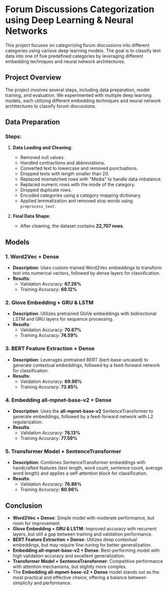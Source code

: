 # Forum Discussions Categorization using Deep Learning & Neural Networks

This project focuses on categorizing forum discussions into different categories using various deep learning models. The goal is to classify text data into one of five predefined categories by leveraging different embedding techniques and neural network architectures.

## Project Overview

The project involves several steps, including data preparation, model training, and evaluation. We experimented with multiple deep learning models, each utilizing different embedding techniques and neural network architectures to classify forum discussions.

## Data Preparation

### Steps:
1. **Data Loading and Cleaning**:
   - Removed null values.
   - Handled contractions and abbreviations.
   - Converted text to lowercase and removed punctuations.
   - Dropped texts with length smaller than 20.
   - Replaced mismatched rows with "Media" to handle data imbalance.
   - Replaced numeric rows with the mode of the category.
   - Dropped duplicate rows.
   - Encoded categories using a category mapping dictionary.
   - Applied lemmatization and removed stop words using `preprocess_text`.

2. **Final Data Shape**:
   - After cleaning, the dataset contains **22,707 rows**.

## Models

### 1. Word2Vec + Dense
- **Description**: Uses custom-trained Word2Vec embeddings to transform text into numerical vectors, followed by dense layers for classification.
- **Results**:
  - Validation Accuracy: **67.26%**
  - Training Accuracy: **69.12%**

### 2. Glove Embedding + GRU & LSTM
- **Description**: Utilizes pretrained GloVe embeddings with bidirectional LSTM and GRU layers for sequence processing.
- **Results**:
  - Validation Accuracy: **70.67%**
  - Training Accuracy: **74.59%**

### 3. BERT Feature Extraction + Dense
- **Description**: Leverages pretrained BERT (bert-base-uncased) to generate contextual embeddings, followed by a feed-forward network for classification.
- **Results**:
  - Validation Accuracy: **69.96%**
  - Training Accuracy: **73.85%**

### 4. Embedding all-mpnet-base-v2 + Dense
- **Description**: Uses the **all-mpnet-base-v2** SentenceTransformer to generate embeddings, followed by a feed-forward network with L2 regularization.
- **Results**:
  - Validation Accuracy: **76.13%**
  - Training Accuracy: **77.59%**

### 5. Transformer Model + SentenceTransformer
- **Description**: Combines SentenceTransformer embeddings with handcrafted features (text length, word count, sentence count, average word length) and applies a self-attention block for classification.
- **Results**:
  - Validation Accuracy: **76.86%**
  - Training Accuracy: **80.96%**

## Conclusion

- **Word2Vec + Dense**: Simple model with moderate performance, but room for improvement.
- **Glove Embedding + GRU & LSTM**: Improved accuracy with recurrent layers, but still a gap between training and validation performance.
- **BERT Feature Extraction + Dense**: Utilizes deep contextual embeddings, but may require fine-tuning for better generalization.
- **Embedding all-mpnet-base-v2 + Dense**: Best-performing model with high validation accuracy and excellent generalization.
- **Transformer Model + SentenceTransformer**: Competitive performance with attention mechanisms, but slightly more complex.
- The **Embedding all-mpnet-base-v2 + Dense** model stands out as the most practical and effective choice, offering a balance between simplicity and performance.


